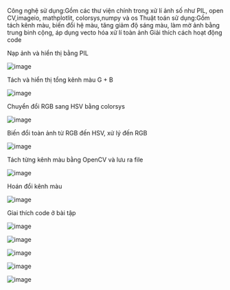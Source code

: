 Công nghệ sử dụng:Gồm các thư viện chính trong xử lí ảnh số như PIL, open CV,imageio, mathplotlit, colorsys,numpy và os
Thuật toán sử dụng:Gồm tách kênh màu, biến đổi hệ màu, tăng giảm độ sáng màu, làm mờ ảnh bằng trung binh cộng, áp dụng vecto hóa xử lí toàn ảnh
Giải thích cách hoạt động code

Nạp ảnh và hiển thị bằng PIL

![image](https://github.com/user-attachments/assets/b5492416-725e-44c5-8965-324b65288ad7)

Tách và hiển thị tổng kênh màu G + B

![image](https://github.com/user-attachments/assets/086f267a-8b24-4052-b7b2-e216814ddb70)

Chuyển đổi RGB sang HSV bằng colorsys

![image](https://github.com/user-attachments/assets/b2117c1b-02f7-4ecf-bf89-e20c4f1aed4f)

Biến đổi toàn ảnh từ RGB đến HSV, xử lý đến RGB

![image](https://github.com/user-attachments/assets/38ecc522-beb3-40b6-abbb-f61adb30008d)

Tách từng kênh màu bằng OpenCV và lưu ra file

![image](https://github.com/user-attachments/assets/47f99812-955f-4ba9-afe7-3d55f7b5b343)

Hoán đổi kênh màu

![image](https://github.com/user-attachments/assets/a47f7ebc-e83d-472d-90e9-ad17822f175c)

Giai thích code ở bài tập

![image](https://github.com/user-attachments/assets/c5a35e52-8e28-4f62-9e6c-0e05325ac8d1)

![image](https://github.com/user-attachments/assets/7016c726-7c3e-4f79-a3fa-c35efd20eda5)

![image](https://github.com/user-attachments/assets/3e64827f-e17d-4786-bea9-b966f9095b9b)

![image](https://github.com/user-attachments/assets/5ab647b2-fd4d-4591-be63-cc95c5a95bcf)

![image](https://github.com/user-attachments/assets/8fb3913f-a9ee-4b04-9d70-5b42b7d7d8b1)





















